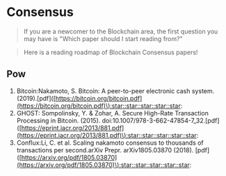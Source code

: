 # Consensus



> If you are a newcomer to the Blockchain area, the first question you may have is "Which paper should I start reading from?"

> Here is a reading roadmap of Blockchain Consensus papers!

##  Pow

1. Bitcoin:Nakamoto, S. Bitcoin: A peer-to-peer electronic cash system. \(2019\).\[pdf\]\([https://bitcoin.org/bitcoin.pdf](https://bitcoin.org/bitcoin.pdf)\):star::star::star::star::star:
2. GHOST: Sompolinsky, Y. & Zohar, A. Secure High-Rate Transaction Processing in Bitcoin. \(2015\). doi:10.1007/978-3-662-47854-7\_32.\[pdf\]\([https://eprint.iacr.org/2013/881.pdf](https://eprint.iacr.org/2013/881.pdf)\):star::star::star::star::star:
3. Conflux:Li, C. et al. Scaling nakamoto consensus to thousands of transactions per second.arXiv Prepr. arXiv1805.03870 \(2018\). \[pdf\]\([https://arxiv.org/pdf/1805.03870](https://arxiv.org/pdf/1805.03870)\):star::star::star::star::star:





